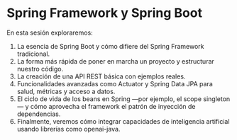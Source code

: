 # Spring Framework y Spring Boot

En esta sesión exploraremos:
1. La esencia de Spring Boot y cómo difiere del Spring Framework tradicional.
2. La forma más rápida de poner en marcha un proyecto y estructurar nuestro código.
3. La creación de una API REST básica con ejemplos reales.
4. Funcionalidades avanzadas como Actuator y Spring Data JPA para salud, métricas y acceso a datos.
5. El ciclo de vida de los beans en Spring —por ejemplo, el scope singleton— y cómo aprovecha el framework el patrón de inyección de dependencias.
6. Finalmente, veremos cómo integrar capacidades de inteligencia artificial usando librerías como openai-java.
